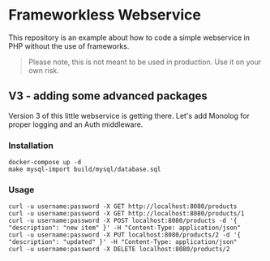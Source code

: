 # Frameworkless Webservice

This repository is an example about how to code a simple webservice in PHP without the use of frameworks. 

> Please note, this is not meant to be used in production. Use it on your own risk.

## V3 - adding some advanced packages

Version 3 of this little webservice is getting there. Let's add Monolog for proper logging and an Auth middleware.

### Installation

```
docker-compose up -d
make mysql-import build/mysql/database.sql
```

### Usage 
```
curl -u username:password -X GET http://localhost:8080/products 
curl -u username:password -X GET http://localhost:8080/products/1
curl -u username:password -X POST localhost:8080/products -d '{ "description": "new item" }' -H "Content-Type: application/json"
curl -u username:password -X PUT localhost:8080/products/2 -d '{ "description": "updated" }' -H "Content-Type: application/json"
curl -u username:password -X DELETE localhost:8080/products/2
```